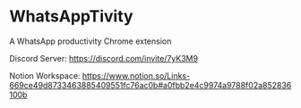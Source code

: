 # WhatsAppTivity
A WhatsApp productivity Chrome extension

Discord Server:
https://discord.com/invite/7yK3M9

Notion Workspace:
https://www.notion.so/Links-669ce49d8733463885409551fc76ac0b#a0fbb2e4c9974a9788f02a852836100b
